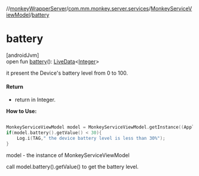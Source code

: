 //[monkeyWrapperServer](../../../index.md)/[com.mm.monkey.server.services](../index.md)/[MonkeyServiceViewModel](index.md)/[battery](battery.md)

# battery

[androidJvm]\
open fun [battery](battery.md)(): [LiveData](https://developer.android.com/reference/kotlin/androidx/lifecycle/LiveData.html)&lt;[Integer](https://developer.android.com/reference/kotlin/java/lang/Integer.html)&gt;

it present the Device's battery level from 0 to 100.

#### Return

- return in Integer. 

**How to Use:**

```kotlin

MonkeyServiceViewModel model = MonkeyServiceViewModel.getInstance((Application)context.getApplicationContext());
if(model.battery().getValue() < 30){
    Log.i(TAG," the device battery level is less than 30%");
}

```
model - the instance of MonkeyServiceViewModel 

call model.battery().getValue() to get the battery level.